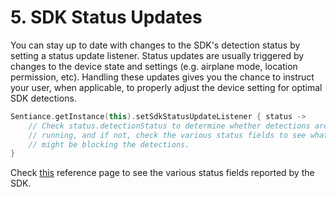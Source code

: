 # 5. SDK Status Updates

You can stay up to date with changes to the SDK's detection status by setting a status update listener. Status updates are usually triggered by changes to the device state and settings (e.g. airplane mode, location permission, etc). Handling these updates gives you the chance to instruct your user, when applicable, to properly adjust the device setting for optimal SDK detections.

```kotlin
Sentiance.getInstance(this).setSdkStatusUpdateListener { status -> 
    // Check status.detectionStatus to determine whether detections are 
    // running, and if not, check the various status fields to see what 
    // might be blocking the detections.
}
```

Check [this](../../api-reference/android/sdkstatus/) reference page to see the various status fields reported by the SDK.
